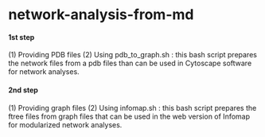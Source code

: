 # network-analysis-from-md

#### 1st step ####
(1) Providing PDB files
(2) Using pdb_to_graph.sh : this bash script prepares the network files from a pdb files than can be used in Cytoscape software for network analyses.

#### 2nd step ####
(1) Providing graph files
(2) Using infomap.sh : this bash script prepares the ftree files from graph files that can be used in the web version of Infomap for modularized network analyses.
